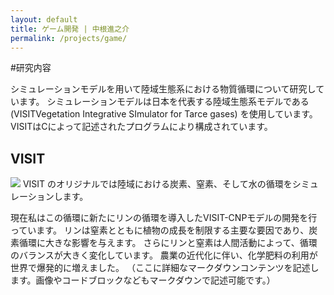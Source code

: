 ```yaml
---
layout: default
title: ゲーム開発 | 中根進之介
permalink: /projects/game/
---
```


#研究内容

シミュレーションモデルを用いて陸域生態系における物質循環について研究しています。
シミュレーションモデルは日本を代表する陸域生態系モデルである(VISITVegetation Integrative SImulator for Tarce gases)
を使用しています。VISITはCによって記述されたプログラムにより構成されています。


## VISIT
<img class="img-fluid" src="/shin.nakane.achive/images/visit.png">
VISIT のオリジナルでは陸域における炭素、窒素、そして水の循環をシミュレーションします。

現在私はこの循環に新たにリンの循環を導入したVISIT-CNPモデルの開発を行っています。
リンは窒素とともに植物の成長を制限する主要な要因であり、炭素循環に大きな影響を与えます。
さらにリンと窒素は人間活動によって、循環のバランスが大きく変化しています。
農業の近代化に伴い、化学肥料の利用が世界で爆発的に増えました。
（ここに詳細なマークダウンコンテンツを記述します。画像やコードブロックなどもマークダウンで記述可能です。）